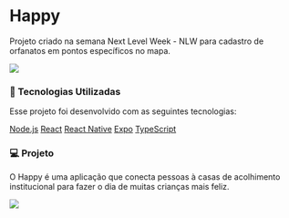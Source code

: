 # Happy

Projeto criado na semana Next Level Week - NLW para cadastro de orfanatos em pontos específicos no mapa.

<img src="https://ik.imagekit.io/mqh5rdpeme/happy_bbxrgiuEW.png">

### 🚀  Tecnologias Utilizadas
Esse projeto foi desenvolvido com as seguintes tecnologias:

[Node.js](https://nodejs.org/en/ "Node.js")
[React](https://reactjs.org/ "React")
[React Native](https://reactnative.dev/ "React Native")
[Expo](https://expo.io/ "Expo")
[TypeScript](https://www.typescriptlang.org/ "TypeScript")


### 💻 Projeto
O Happy é uma aplicação que conecta pessoas à casas de acolhimento institucional para fazer o dia de muitas crianças mais feliz.

<img src="https://ik.imagekit.io/mqh5rdpeme/nlw_3iNkRgyYB.png">
